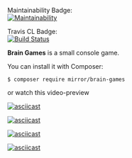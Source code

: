 Maintainability Badge:  
[![Maintainability](https://api.codeclimate.com/v1/badges/c0f4e43b5e30b85c29fa/maintainability)](https://codeclimate.com/github/MayLiAh/project-lvl1-s470/maintainability)  
  
Travis CL Badge:  
[![Build Status](https://travis-ci.org/MayLiAh/project-lvl1-s470.svg?branch=master)](https://travis-ci.org/MayLiAh/project-lvl1-s470)  
  
**Brain Games** is a small console game.  
  
You can install it with Composer:  
  
```$ composer require mirror/brain-games```  
  
or watch this video-preview  
  
[![asciicast](https://asciinema.org/a/U5KGFaAzWl9Es247DrPCcEcK5.svg)](https://asciinema.org/a/U5KGFaAzWl9Es247DrPCcEcK5)  
  
[![asciicast](https://asciinema.org/a/LUpTu9caD8pfsJZLtO6TWDzSw.svg)](https://asciinema.org/a/LUpTu9caD8pfsJZLtO6TWDzSw)  
  
[![asciicast](https://asciinema.org/a/mTWkl1CINRcBHUEksnzKuWll6.svg)](https://asciinema.org/a/mTWkl1CINRcBHUEksnzKuWll6)  
  
[![asciicast](https://asciinema.org/a/nq419R7CUO1wjgCp6xzJmSYlE.svg)](https://asciinema.org/a/nq419R7CUO1wjgCp6xzJmSYlE)
